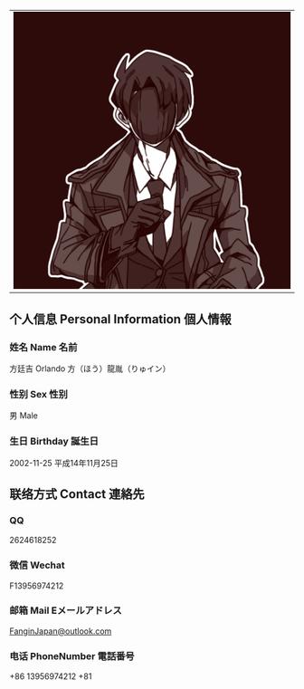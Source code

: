 <table border="0">
  <tr>
    <td width="25%">
      <img src="/Orlando.jpg" width="100%">
    </td>
  </tr>
</table>

## 个人信息 Personal Information 個人情報
### 姓名 Name 名前
方廷吉 Orlando 方（ほう）龍胤（りゅイン）
### 性别 Sex 性别
男 Male
### 生日 Birthday 誕生日
2002-11-25 平成14年11月25日

## 联络方式 Contact 連絡先
### QQ
2624618252
### 微信 Wechat
F13956974212
### 邮箱 Mail Eメールアドレス
FanginJapan@outlook.com
### 电话 PhoneNumber 電話番号
+86 13956974212
+81


